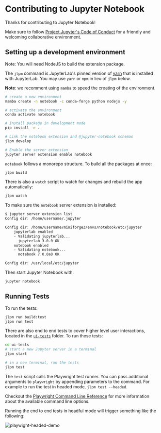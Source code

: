 # Contributing to Jupyter Notebook

Thanks for contributing to Jupyter Notebook!

Make sure to follow [Project Jupyter's Code of Conduct](https://github.com/jupyter/governance/blob/master/conduct/code_of_conduct.md)
for a friendly and welcoming collaborative environment.

## Setting up a development environment

Note: You will need NodeJS to build the extension package.

The `jlpm` command is JupyterLab's pinned version of [yarn](https://yarnpkg.com/) that is installed with JupyterLab. You may use
`yarn` or `npm` in lieu of `jlpm` below.

**Note**: we recomment using `mamba` to speed the creating of the environment.

```bash
# create a new environment
mamba create -n notebook -c conda-forge python nodejs -y

# activate the environment
conda activate notebook

# Install package in development mode
pip install -e .

# Link the notebook extension and @jupyter-notebook schemas
jlpm develop

# Enable the server extension
jupyter server extension enable notebook
```

`notebook` follows a monorepo structure. To build all the packages at once:

```bash
jlpm build
```

There is also a `watch` script to watch for changes and rebuild the app automatically:

```bash
jlpm watch
```

To make sure the `notebook` server extension is installed:

```bash
$ jupyter server extension list
Config dir: /home/username/.jupyter

Config dir: /home/username/miniforge3/envs/notebook/etc/jupyter
    jupyterlab enabled
    - Validating jupyterlab...
      jupyterlab 3.0.0 OK
    notebook enabled
    - Validating notebook...
      notebook 7.0.0a0 OK

Config dir: /usr/local/etc/jupyter
```

Then start Jupyter Notebook with:

```bash
jupyter notebook
```

## Running Tests

To run the tests:

```bash
jlpm run build:test
jlpm run test
```

There are also end to end tests to cover higher level user interactions, located in the [`ui-tests`](./ui-tests) folder. To run these tests:

```bash
cd ui-tests
# start a new Jupyter server in a terminal
jlpm start

# in a new terminal, run the tests
jlpm test
```

The `test` script calls the Playwright test runner. You can pass additional arguments to `playwright` by appending parameters to the command. For example to run the test in headed mode, `jlpm test --headed`.

Checkout the [Playwright Command Line Reference](https://playwright.dev/docs/test-cli/) for more information about the available command line options.

Running the end to end tests in headful mode will trigger something like the following:

![playwight-headed-demo](https://user-images.githubusercontent.com/591645/141274633-ca9f9c2f-eef6-430e-9228-a35827f8133d.gif)
